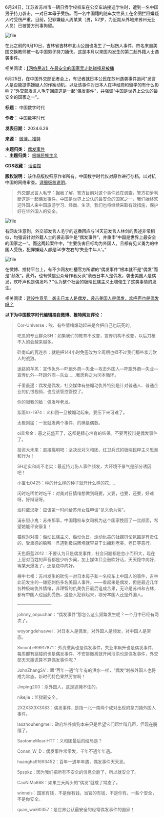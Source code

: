 6月24日，江苏省苏州市一辆日侨学校校车在公交车站接送学生时，遭到一名中国男子持刀袭击，一对日本母子受伤。而一名中国籍的随车女性员工在企图拦阻嫌疑人时受伤严重。目前，犯罪嫌疑人周某某（男，52岁，为近期从外地来苏州无业人员）已被警方刑事拘留。


![file](https://chinadigitaltimes.net/chinese/files/2024/06/image-1719395129291.png)


在此之前的6月10日，吉林省吉林市北山公园也发生了一起伤人事件，四名来自美国交换教师被一名中国男子持刀捅伤。这是本月以来国内发生的第二起外籍人士遇袭事件。


相关阅读：[【网络民议】在最安全的国家里走路碰撞易被捅](https://chinadigitaltimes.net/chinese/708840.html "【网络民议】在最安全的国家里走路碰撞易被捅")


6月25日，在中国外交部记者会上，有记者就日本公民在苏州遇袭事件追问“发言人是否能提供嫌疑人的作案动机，以及该事件对日本人在华经商和留学的有什么影响？”外交部发言人毛宁回应这是一起“偶发事件”，并强调“中国是世界上公认的最安全的国家之一”。




**标题：** 中国数字时代  

**作者：** [中国数字时代](https://chinadigitaltimes.net/space/中国数字时代)  

**发表日期：** 2024.6.26  

**来源：** [微博、推特](https://chinadigitaltimes.net/chinese/feed)  

**主题归类：** [偶发事件](https://chinadigitaltimes.net/space/偶发事件)  
、**主题归类：** [极端民族主义](https://chinadigitaltimes.net/space/极端民族主义)  

**CDS收藏：** [话语馆](https://chinadigitaltimes.net/space/%E8%AF%9D%E8%AF%AD%E9%A6%86)  

**版权说明：** 该作品版权归原作者所有。中国数字时代仅对原作进行存档，以对抗中国的网络审查。[详细版权说明](https://chinadigitaltimes.net/chinese/copyright)。



> 外交部发言人毛宁：据我了解，警方目前对这个事件还在调查。警方初步判断这是一起偶发事件。中国是世界上公认的最安全的国家之一，我们始终欢迎外国人来中国旅游学习、经商、生活，我们也将继续采取有效措施，保护好在华外国人的安全。


![file](https://chinadigitaltimes.net/chinese/files/2024/06/image-1719399044040.png)


有网友注意到，外交部发言人毛宁的这番回应与14天前发言人林剑的表述非常相似，均强调针对外籍人士的袭击事件是“偶发事件”，并重申“中国是世界上最安全的国家之一”。而这两起案件中，“主要伤害目标均为外国人，且都有见义勇为的中国人受伤，犯罪嫌疑人都是50岁左右的‘失业中年人’。”


![file](https://chinadigitaltimes.net/chinese/files/2024/06/image-1719396374258.png)


  




在微博、推特平台上，有不少网友吐槽官方所谓的“偶发事件”根本就不是“偶发”而是“频发”。此外，也有微信公众号作者反讽“袭击日本人是偶发，袭击美国人是偶发，欢呼声也是偶发吗？”认为整个社会的极端民族主义土壤催生了这类事情的发生。


相关阅读：[建设性意见｜袭击日本人是偶发，袭击美国人是偶发，欢呼声也是偶发吗？](https://chinadigitaltimes.net/chinese/709248.html "建设性意见｜袭击日本人是偶发，袭击美国人是偶发，欢呼声也是偶发吗？")


**以下为中国数字时代编辑摘自微博、推特网友评论：** 



> Cor-Universe：唉、有些情绪煽动起来是会把自己也玩死的。
> 
> 
> 吃瓜的专业群众SH：如果我们的教育不改变，宣传机构不改变，以后刀枪不入的会越来越多。
> 
> 
> 碎南瓜的瓦连京：就是把144小时免签改为全周期也抵不过我们那些拿刀砍人的战狼。
> 
> 
> 迷路的羊羔：宣传仇外—吓跑外商—失业—攻击外国人—吓跑外商—失业—宣传仇外—吓跑外商—失业……我愿称之为冈本循环。
> 
> 
> 千里虽遥：偶发是偶发，社交媒体有些煽动仇外特别是针对普通人、普通企业的仇恨视频，也应该管控管控了。
> 
> 
> 你的眼我的脸：偶发咋老发。
> 
> 
> 紫雨hz-1974：义和团一旦被煽动起来，要压下来可难了。
> 
> 
> 太极刚猛：一发就发两个事件，的确是偶数。
> 
> 
> oi普希金：恶之花盛开了，这都是精心培育的结果。不要再狡辩是偶发事件了。
> 
> 
> 投资大未来：直接挑明吧：坚决反对义和团、红卫兵式的极端民粹主义思潮和行为！
> 
> 
> SH老实和尚不老实：最近持刀伤人事件频发，大环境不景气是部分诱因吧！
> 
> 
> 小宝七0425：种的什么样的种子就开什么样的花……
> 
> 
> 闲时吃稀忙时吃干：对美对日情绪想做到既要，又要，也要，还要，好难呀，好辩证呀。
> 
> 
> 渔村戴汉斯：应该第一时间给苏州女性申请“见义勇为奖”。
> 
> 
> 浦东胆小鬼：苏州那事，中国籍校车女司机为这个国家挽回了一丝颜面，希望她能平安康复！
> 
> 
> 猫叔对对撞：煽动民族主义、煽动仇日、煽动仇美的社媒舆论氛围是有责任的，受盅惑的脑残一旦遇到极端困境就容易干出捅刺老美、老日等恶行。
> 
> 
> 天色蔚蓝2012：不要认为只是偶发事件，社会问题都是忽小而积大，现在上层对百姓的声音都是少听少闻，加上媒体只会鼓吹好话，天天稳中向好，等某天爆发了，还是稳中向好。
> 
> 
> 禅中七祖：苏州发生的砍伤一对日本母子和一名校车上中国人的事件，吉林此前发生的一嫌犯刺伤多名美国人事件。——看起来是偶发，但是最近几年各种极端仇外情绪，非理智的仇美仇日最后造成苦果，无论是苏州和吉林，都有中国人也因此受伤，这些人犯罪起来，哪分本国人还是外国人。
> 
> 
> ————————
> 
> 
> johnny\_onpuchan：“偶发事件”那怎么这么频繁发生呢？一个月中已经有两次了。
> 
> 
> woyongdehuawei：对日本人是偶发，对外国人是频发，对中国人是常态。
> 
> 
> SimonLe99917871：外资撤离也是偶发事件，失业率飙升也是偶发事件，每周都有跳楼的也是偶发事件，不安排撤离就开闸泄洪也是偶发事件，外交部天天撒谎算不算偶发事件呢？
> 
> 
> JohnZhangSV：跟“百年一遇”年年有的洪水一样，“偶发”刺杀外国人也将成为常态。新时代特色果然厉害啊！
> 
> 
> Jinping200：杀外国人，这是遮掩不住的。
> 
> 
> nikejie：监狱最安全。
> 
> 
> 2X2X3X3X3X83：偶发事件…是指一北一南两个成对出现的拿刀捅外国人事件。
> 
> 
> laozhouhengmei：政府培养疯狗本来只是希望它们帮忙叫几声，但现在脱缰了。
> 
> 
> SaotomeMeariHTT：义和团最后的结局是？
> 
> 
> Conan\_W\_D：偶发事件常常发，千年不遇年年遇。
> 
> 
> huangha91693452：百年一遇年年遇，偶发事件天天发。
> 
> 
> 5pspkz：因为我们把所有不安全的信息全删了，所以就安全了。
> 
> 
> CaoNiMa868：如果三天两头的“偶发”就成了常态了。
> 
> 
> winneis：国家有钱，不是你有钱，当官的有钱，不是你有。一些个安全，不是你安全。
> 
> 
> quan\_wai60357：是世界公认最安全的经常偶发事件的国家！

